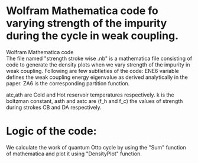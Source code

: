 # Wolfram Mathematica code fo varying strength of the impurity during the cycle in weak coupling.
 Wolfram Mathematica code 
 <br />
The file named "strength stroke wise .nb" is a mathematica file consisting of code to generate the density plots when we vary strength of the impurity in weak coupling.
Following are few subtleties of the code: ENE6 variable defines the weak coupling energy eigenvalue as derived analytically in the paper. ZA6 is the corresponding partition function. <br />

atc,ath are Cold and Hot reservoir temperatures respectively.
k is the boltzman constant, asth and astc are (f_h and f_c) the values of strength during strokes CB and DA respectively.

# Logic of the code:
We calculate the work of quantum Otto cycle by using the "Sum" function of mathematica and plot it using "DensityPlot" function. 
